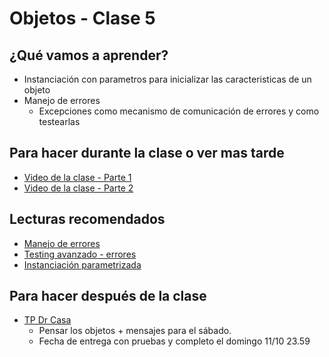 # Objetos - Clase 5

## ¿Qué vamos a aprender?

* Instanciación con parametros para inicializar las caracteristicas de un objeto
* Manejo de errores
  * Excepciones como mecanismo de comunicación de errores y como testearlas

## Para hacer durante la clase o ver mas tarde

* [Video de la clase - Parte 1](https://youtu.be/TgzG9thI_Xw)
* [Video de la clase - Parte 2](https://youtu.be/QH6-aKBd29E)

## Lecturas recomendados

* [Manejo de errores](https://docs.google.com/document/d/1T87tmdXv_39RoE_zR7alVFK8TUl-KJYOhdoIsoVTRb4)
* [Testing avanzado - errores](https://docs.google.com/document/d/1caDE_mlP1QMfzyVpyvh-tKshjAeYLXBkXDYrTX5zFUI/edit#heading=h.7sv3oi2x4mki)
* [Instanciación parametrizada](https://docs.google.com/document/d/11c9l3sqgUIFDx1J_ULCSS86faMQXAyOV3uesg-nwaSY/)

## Para hacer después de la clase

* [TP Dr Casa](https://classroom.github.com/g/z-VeFi6C)
  * Pensar los objetos + mensajes para el sábado.
  * Fecha de entrega con pruebas y completo el domingo 11/10 23.59